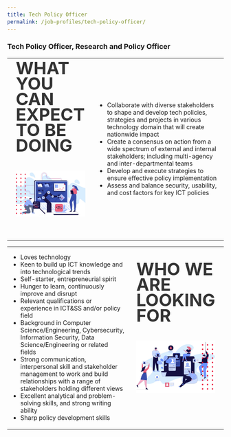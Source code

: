 ```yaml
---
title: Tech Policy Officer
permalink: /job-profiles/tech-policy-officer/
---
```

### **Tech Policy Officer, Research and Policy Officer**

<table style="padding-top: 0; padding-left: 0;">
<tr>
<td  style="font-size:40px; font-weight: 700; color: #333333; line-height: 36px; width: 40%;">WHAT YOU CAN EXPECT TO BE DOING<br><p><img src="images/job-profile-1.jpg" width="100%"></p></td>
<td><ul>
    <li>Collaborate with diverse stakeholders to shape and develop tech policies, strategies and projects in various technology domain that will create nationwide impact</li>
    <li>Create a consensus on action from a wide spectrum of external and internal stakeholders; including multi-agency and inter-departmental teams</li>
    <li>Develop and execute strategies to ensure effective policy implementation</li>
    <li>Assess and balance security, usability, and cost factors for key ICT policies</li>
    </ul></td></tr>
</table>

<table style="padding-top: 0; padding-left: 0;">
<tr>
<td width="65%"><ul>
    <li>Loves technology</li>
    <li>Keen to build up ICT knowledge and into technological trends</li>
    <li>Self-starter, entrepreneurial spirit</li>
    <li>Hunger to learn, continuously improve and disrupt</li>
    <li>Relevant qualifications or experience in ICT&SS and/or policy field</li>
    <li>Background in Computer Science/Engineering, Cybersecurity, Information Security, Data Science/Engineering or related fields</li>
    <li>Strong communication, interpersonal skill and stakeholder management to work and build relationships with a range of stakeholders holding different views</li>
    <li>Excellent analytical and problem-solving skills, and strong writing ability</li>
    <li>Sharp policy development skills</li>
    </ul></td>
<td style="font-size:40px; font-weight: 700; color: #333333; line-height: 36px; width: 40%;">WHO WE ARE LOOKING FOR<br><p><img src="images/job-profile-2.jpg" width="100%"></p></td></tr>
</table>